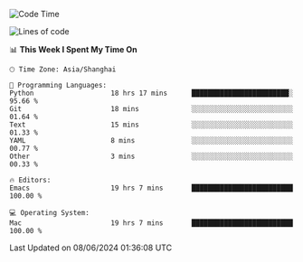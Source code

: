 <!--START_SECTION:waka-->
![Code Time](http://img.shields.io/badge/Code%20Time-1%2C999%20hrs%2034%20mins-blue)

![Lines of code](https://img.shields.io/badge/From%20Hello%20World%20I%27ve%20Written-308.1%20thousand%20lines%20of%20code-blue)

📊 **This Week I Spent My Time On** 

```text
🕑︎ Time Zone: Asia/Shanghai

💬 Programming Languages: 
Python                   18 hrs 17 mins      ████████████████████████░   95.66 % 
Git                      18 mins             ░░░░░░░░░░░░░░░░░░░░░░░░░   01.64 % 
Text                     15 mins             ░░░░░░░░░░░░░░░░░░░░░░░░░   01.33 % 
YAML                     8 mins              ░░░░░░░░░░░░░░░░░░░░░░░░░   00.77 % 
Other                    3 mins              ░░░░░░░░░░░░░░░░░░░░░░░░░   00.33 % 

🔥 Editors: 
Emacs                    19 hrs 7 mins       █████████████████████████   100.00 % 

💻 Operating System: 
Mac                      19 hrs 7 mins       █████████████████████████   100.00 % 
```


 Last Updated on 08/06/2024 01:36:08 UTC
<!--END_SECTION:waka-->
